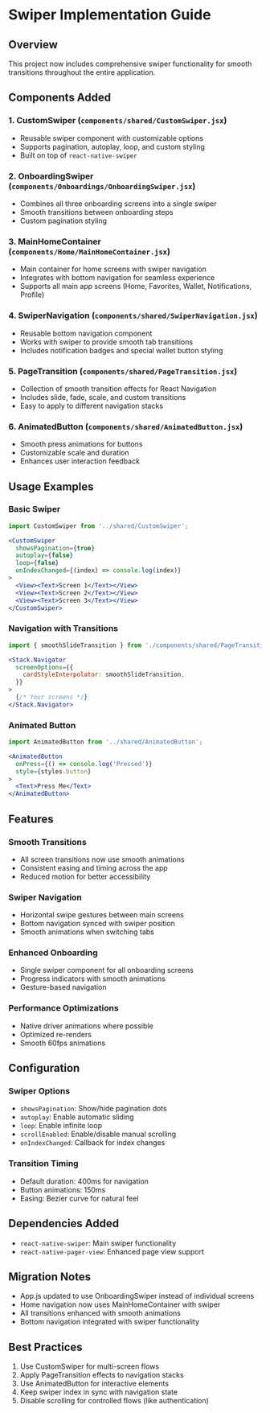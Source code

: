 # Swiper Implementation Guide

## Overview
This project now includes comprehensive swiper functionality for smooth transitions throughout the entire application.

## Components Added

### 1. CustomSwiper (`components/shared/CustomSwiper.jsx`)
- Reusable swiper component with customizable options
- Supports pagination, autoplay, loop, and custom styling
- Built on top of `react-native-swiper`

### 2. OnboardingSwiper (`components/Onboardings/OnboardingSwiper.jsx`)
- Combines all three onboarding screens into a single swiper
- Smooth transitions between onboarding steps
- Custom pagination styling

### 3. MainHomeContainer (`components/Home/MainHomeContainer.jsx`)
- Main container for home screens with swiper navigation
- Integrates with bottom navigation for seamless experience
- Supports all main app screens (Home, Favorites, Wallet, Notifications, Profile)

### 4. SwiperNavigation (`components/shared/SwiperNavigation.jsx`)
- Reusable bottom navigation component
- Works with swiper to provide smooth tab transitions
- Includes notification badges and special wallet button styling

### 5. PageTransition (`components/shared/PageTransition.jsx`)
- Collection of smooth transition effects for React Navigation
- Includes slide, fade, scale, and custom transitions
- Easy to apply to different navigation stacks

### 6. AnimatedButton (`components/shared/AnimatedButton.jsx`)
- Smooth press animations for buttons
- Customizable scale and duration
- Enhances user interaction feedback

## Usage Examples

### Basic Swiper
```jsx
import CustomSwiper from '../shared/CustomSwiper';

<CustomSwiper
  showsPagination={true}
  autoplay={false}
  loop={false}
  onIndexChanged={(index) => console.log(index)}
>
  <View><Text>Screen 1</Text></View>
  <View><Text>Screen 2</Text></View>
  <View><Text>Screen 3</Text></View>
</CustomSwiper>
```

### Navigation with Transitions
```jsx
import { smoothSlideTransition } from './components/shared/PageTransition';

<Stack.Navigator
  screenOptions={{
    cardStyleInterpolator: smoothSlideTransition,
  }}
>
  {/* Your screens */}
</Stack.Navigator>
```

### Animated Button
```jsx
import AnimatedButton from '../shared/AnimatedButton';

<AnimatedButton
  onPress={() => console.log('Pressed')}
  style={styles.button}
>
  <Text>Press Me</Text>
</AnimatedButton>
```

## Features

### Smooth Transitions
- All screen transitions now use smooth animations
- Consistent easing and timing across the app
- Reduced motion for better accessibility

### Swiper Navigation
- Horizontal swipe gestures between main screens
- Bottom navigation synced with swiper position
- Smooth animations when switching tabs

### Enhanced Onboarding
- Single swiper component for all onboarding screens
- Progress indicators with smooth animations
- Gesture-based navigation

### Performance Optimizations
- Native driver animations where possible
- Optimized re-renders
- Smooth 60fps animations

## Configuration

### Swiper Options
- `showsPagination`: Show/hide pagination dots
- `autoplay`: Enable automatic sliding
- `loop`: Enable infinite loop
- `scrollEnabled`: Enable/disable manual scrolling
- `onIndexChanged`: Callback for index changes

### Transition Timing
- Default duration: 400ms for navigation
- Button animations: 150ms
- Easing: Bezier curve for natural feel

## Dependencies Added
- `react-native-swiper`: Main swiper functionality
- `react-native-pager-view`: Enhanced page view support

## Migration Notes
- App.js updated to use OnboardingSwiper instead of individual screens
- Home navigation now uses MainHomeContainer with swiper
- All transitions enhanced with smooth animations
- Bottom navigation integrated with swiper functionality

## Best Practices
1. Use CustomSwiper for multi-screen flows
2. Apply PageTransition effects to navigation stacks
3. Use AnimatedButton for interactive elements
4. Keep swiper index in sync with navigation state
5. Disable scrolling for controlled flows (like authentication)